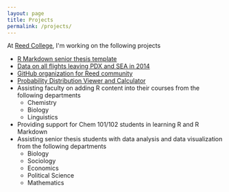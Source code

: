 ```yaml
---
layout: page
title: Projects
permalink: /projects/
---
```


At [Reed College](www.reed.edu), I'm working on the following projects

  - [R Markdown senior thesis template](http://github.com/ismayc/reedtemplates)
  - [Data on all flights leaving PDX and SEA in 2014](http://github.com/ismayc/pnwflights14)
  - [GitHub organization for Reed community](http://github.com/Reedies)
  - [Probability Distribution Viewer and Calculator](http://ismay.shinyapps.io/ProbApp)
  - Assisting faculty on adding R content into their courses from the following departments
      - Chemistry
      - Biology
      - Linguistics
  - Providing support for Chem 101/102 students in learning R and R Markdown
  - Assisting senior thesis students with data analysis and data visualization from the following departments
      - Biology
      - Sociology
      - Economics
      - Political Science
      - Mathematics